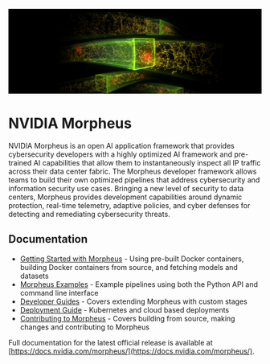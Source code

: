 <!--
SPDX-FileCopyrightText: Copyright (c) 2022, NVIDIA CORPORATION & AFFILIATES. All rights reserved.
SPDX-License-Identifier: Apache-2.0

Licensed under the Apache License, Version 2.0 (the "License");
you may not use this file except in compliance with the License.
You may obtain a copy of the License at

http://www.apache.org/licenses/LICENSE-2.0

Unless required by applicable law or agreed to in writing, software
distributed under the License is distributed on an "AS IS" BASIS,
WITHOUT WARRANTIES OR CONDITIONS OF ANY KIND, either express or implied.
See the License for the specific language governing permissions and
limitations under the License.
-->

![NVIDIA Morpheus](./docs/source/img/morpheus-banner.png "Morpheus banner image")

# NVIDIA Morpheus

NVIDIA Morpheus is an open AI application framework that provides cybersecurity developers with a highly optimized AI framework and pre-trained AI capabilities that allow them to instantaneously inspect all IP traffic across their data center fabric. The Morpheus developer framework allows teams to build their own optimized pipelines that address cybersecurity and information security use cases. Bringing a new level of security to data centers, Morpheus provides development capabilities around dynamic protection, real-time telemetry, adaptive policies, and cyber defenses for detecting and remediating cybersecurity threats.

## Documentation
* [Getting Started with Morpheus](./docs/source/getting_started.md) - Using pre-built Docker containers, building Docker containers from source, and fetching models and datasets
* [Morpheus Examples](./examples.md) - Example pipelines using both the Python API and command line interface
* [Developer Guides](./docs/source/developer_guide/guides.md) - Covers extending Morpheus with custom stages
* [Deployment Guide](./docs/source/cloud_deployment_guide.md) - Kubernetes and cloud based deployments
* [Contributing to Morpheus](./CONTRIBUTING.md) - Covers building from source, making changes and contributing to Morpheus

Full documentation for the latest official release is available at [https://docs.nvidia.com/morpheus/](https://docs.nvidia.com/morpheus/).
